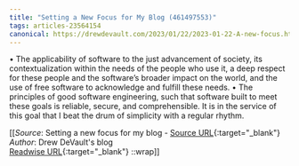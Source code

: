```yaml
---
title: "Setting a New Focus for My Blog (461497553)"
tags: articles-23564154
canonical: https://drewdevault.com/2023/01/22/2023-01-22-A-new-focus.html
---
```


•   The applicability of software to the just advancement of society, its contextualization within the needs of the people who use it, a deep respect for these people and the software’s broader impact on the world, and the use of free software to acknowledge and fulfill these needs.
•   The principles of good software engineering, such that software built to meet these goals is reliable, secure, and comprehensible. It is in the service of this goal that I beat the drum of simplicity with a regular rhythm.


[[_Source_: Setting a new focus for my blog - [Source URL](https://drewdevault.com/2023/01/22/2023-01-22-A-new-focus.html){:target="_blank"}<br>
_Author_: Drew DeVault's blog<br>
[Readwise URL](https://readwise.io/open/461497553){:target="_blank"}
::wrap]]